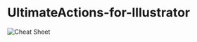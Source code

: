 # UltimateActions-for-Illustrator

![Cheat Sheet](https://raw.githubusercontent.com/ins/UltimateActions-for-Illustrator/master/ua_grid_ai_0.55.png)
